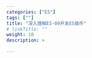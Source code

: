```yaml
---
categories: ["ES"]
tags: [""]
title: "深入理解ES-09开发ES插件"
# linkTitle: ""
weight: 10
description: >

---
```




